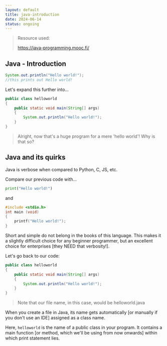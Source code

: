 ```yaml
---
layout: default
title: java-introduction
date: 2024-06-14
status: ongoing
---
```


> Resource used:
>
> <https://java-programming.mooc.fi/>

## Java - Introduction

``` java
System.out.println("Hello world!");
//this prints out Hello world!
```

Let's expand this further into...

```java
public class helloworld
{
    public static void main(String[] args)
    {
        System.out.println("Hello world!");
    }
}
```

> Alright, now that's a huge program for a mere 'hello world'! Why is that so?

## Java and its quirks

Java is verbose when compared to Python, C, JS, etc.

Compare our previous code with...

```python
print("Hello world!")
```

and

```c
#include <stdio.h>
int main (void)
{
    printf("Hello world!");
}
```

Short and simple do not belong in the books of this language. This makes it a slightly difficult choice for any beginner programmer, but an excellent choice for enterprises [they NEED that verbosity!].

Let's go back to our code:

```java
public class helloworld
{
    public static void main(String[] args)
    {
        System.out.println("Hello world!");
    }
}
```

> Note that our file name, in this case, would be helloworld.java

When you create a file in Java, its name gets automatically [or manually if you don't use an IDE] assigned as a class name.

Here, ``helloworld`` is the name of a public class in your program. It contains a main function [or method, which we'll be using from now onwards] within which print statement lies.
